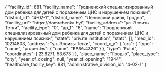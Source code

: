 {
    "facility_id": 881,
    "facility_name": "Гродненский специализированный дом ребенка для детей с поражением ЦНС и нарушением психики",
    "district_id": "4-02-1",
    "district_name": "Ленинский район, Гродно",
    "facility_url": "https:\/\/domrebenka.by\/",
    "facility_address": "ул. Элоизы Тетки",
    "facility_type": "0",
    "ap_1": "6",
    "name": "Гродненский специализированный дом ребенка для детей с поражением ЦНС и нарушением психики",
    "state": "private institution",
    "stats": [],
    "med_id": 10214803,
    "address": "ул. Элоизы Тетки",
    "coord_x_y": {
        "crs": {
            "type": "name",
            "properties": {
                "name": "EPSG:4326"
            }
        },
        "type": "Point",
        "coordinates": [
            23.8271,
            53.673
        ]
    },
    "place_name": "Гродно",
    "place_type": "city",
    "year_of_closing": null,
    "year_of_opening": "1944",
    "healthcare_facility_key": 881,
    "administrative_division_id": "4-02-1"
}